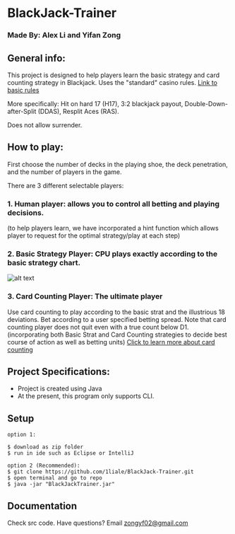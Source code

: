 # BlackJack-Trainer

### Made By: Alex Li and Yifan Zong

## General info:
This project is designed to help players learn the basic strategy and card counting strategy in Blackjack.
Uses the "standard" casino rules.
[Link to basic rules](https://youtu.be/dQw4w9WgXcQ?t=22)

More specifically: Hit on hard 17 (H17), 3:2 blackjack payout, Double-Down-after-Split (DDAS), Resplit Aces (RAS).

Does not allow surrender.

## How to play:
First choose the number of decks in the playing shoe, the deck penetration, and the number of players in the game.

There are 3 different selectable players:
### 1. Human player: allows you to control all betting and playing decisions.

  (to help players learn, we have incorporated a hint function which allows player to request for the optimal 
  strategy/play at each step)
### 2. Basic Strategy Player: CPU plays exactly according to the basic strategy chart.

![alt text](https://www.blackjackapprenticeship.com/wp-content/uploads/2018/08/BJA_Basic_Strategy.jpg)
  
### 3. Card Counting Player: The ultimate player
Use card counting to play according to the basic strat and the illustrious 18 deviations.
Bet according to a user specified betting spread.
Note that card counting player does not quit even with a true count below D1.
(incorporating both Basic Strat and Card Counting strategies to decide best course of action as well as betting units)
[Click to learn more about card counting](https://www.youtube.com/watch?v=SHK2C-QQR-k)

## Project Specifications:
- Project is created using Java 
- At the present, this program only supports CLI.
	
## Setup
```
option 1:

$ download as zip folder
$ run in ide such as Eclipse or IntelliJ   

option 2 (Recommended):
$ git clone https://github.com/1liale/BlackJack-Trainer.git
$ open terminal and go to repo
$ java -jar "BlackJackTrainer.jar"

```
## Documentation
Check src code.
Have questions?
Email zongyf02@gmail.com
